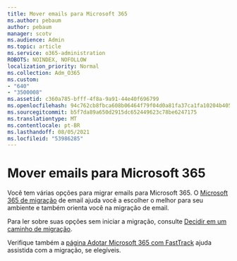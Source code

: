 ```yaml
---
title: Mover emails para Microsoft 365
ms.author: pebaum
author: pebaum
manager: scotv
ms.audience: Admin
ms.topic: article
ms.service: o365-administration
ROBOTS: NOINDEX, NOFOLLOW
localization_priority: Normal
ms.collection: Adm_O365
ms.custom:
- "640"
- "3500008"
ms.assetid: c360a785-bfff-4f8a-9a91-44e40f696799
ms.openlocfilehash: 94c762cb8fbca608b06464f79f04d0a81fa37ca1fa10204b405a18bd79f4bade
ms.sourcegitcommit: b5f7da89a650d2915dc652449623c78be6247175
ms.translationtype: MT
ms.contentlocale: pt-BR
ms.lasthandoff: 08/05/2021
ms.locfileid: "53986285"
---
```

# <a name="move-email-to-microsoft-365"></a>Mover emails para Microsoft 365

Você tem várias opções para migrar emails para Microsoft 365. O [Microsoft 365 de migração](https://aka.ms/alchemyinsight-mailmigrationadvisor) de email ajuda você a escolher o melhor para seu ambiente e também orienta você na migração de email.
  
Para ler sobre suas opções sem iniciar a migração, consulte [Decidir em um caminho de migração](https://docs.microsoft.com/Exchange/mailbox-migration/decide-on-a-migration-path).

Verifique também a [página Adotar Microsoft 365 com FastTrack](https://www.microsoft.com/fasttrack/microsoft-365/office-365) ajuda assistida com a migração, se elegíveis.
  